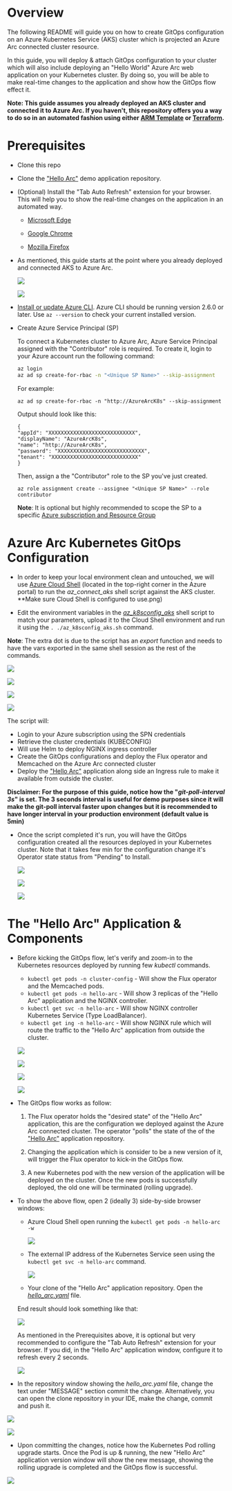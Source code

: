 # Overview

The following README will guide you on how to create GitOps configuration on an Azure Kubernetes Service (AKS) cluster which is projected an Azure Arc connected cluster resource.

In this guide, you will deploy & attach GitOps configuration to your cluster which will also include deploying an "Hello World" Azure Arc web application on your Kubernetes cluster. By doing so, you will be able to make real-time changes to the application and show how the GitOps flow effect it. 

**Note: This guide assumes you already deployed an AKS cluster and connected it to Azure Arc. If you haven't, this repository offers you a way to do so in an automated fashion using either [ARM Template](aks_arm_template.md) or [Terraform](aks_terraform.md).**

# Prerequisites

* Clone this repo

* Clone the ["Hello Arc"](https://github.com/likamrat/hello_arc) demo application repository. 

* (Optional) Install the "Tab Auto Refresh" extension for your browser. This will help you to show the real-time changes on the application in an automated way. 

    * [Microsoft Edge](https://microsoftedge.microsoft.com/addons/detail/odiofbnciojkpogljollobmhplkhmofe)

    * [Google Chrome](https://chrome.google.com/webstore/detail/tab-auto-refresh/jaioibhbkffompljnnipmpkeafhpicpd?hl=en)

    * [Mozilla Firefox](https://addons.mozilla.org/en-US/firefox/addon/tab-auto-refresh/)

* As mentioned, this guide starts at the point where you already deployed and connected AKS to Azure Arc.

    ![](../img/aks_gitops/01.png)

    ![](../img/aks_gitops/02.png)

* [Install or update Azure CLI](https://docs.microsoft.com/en-us/cli/azure/install-azure-cli?view=azure-cli-latest). Azure CLI should be running version 2.6.0 or later. Use ```az --version``` to check your current installed version.

* Create Azure Service Principal (SP)   

    To connect a Kubernetes cluster to Azure Arc, Azure Service Principal assigned with the "Contributor" role is required. To create it, login to your Azure account run the following command:

    ```bash
    az login
    az ad sp create-for-rbac -n "<Unique SP Name>" --skip-assignment
    ```

    For example:

    ```az ad sp create-for-rbac -n "http://AzureArcK8s" --skip-assignment```

    Output should look like this:
    ```terminal
    {
    "appId": "XXXXXXXXXXXXXXXXXXXXXXXXXXXX",
    "displayName": "AzureArcK8s",
    "name": "http://AzureArcK8s",
    "password": "XXXXXXXXXXXXXXXXXXXXXXXXXXXX",
    "tenant": "XXXXXXXXXXXXXXXXXXXXXXXXXXXX"
    }
    ```

    Then, assign a the "Contributor" role to the SP you've just created.

    ```az role assignment create --assignee "<Unique SP Name>" --role contributor```
    
    **Note**: It is optional but highly recommended to scope the SP to a specific [Azure subscription and Resource Group](https://docs.microsoft.com/en-us/cli/azure/ad/sp?view=azure-cli-latest) 

# Azure Arc Kubernetes GitOps Configuration 

* In order to keep your local environment clean and untouched, we will use [Azure Cloud Shell](https://docs.microsoft.com/en-us/azure/cloud-shell/overview) (located in the top-right corner in the Azure portal) to run the *az_connect_aks* shell script against the AKS cluster. **Make sure Cloud Shell is configured to use.png)

* Edit the environment variables in the [*az_k8sconfig_aks*](../aks/gitops/az_k8sconfig_aks.sh) shell script to match your parameters, upload it to the Cloud Shell environment and run it using the ```. ./az_k8sconfig_aks.sh``` command.

**Note**: The extra dot is due to the script has an *export* function and needs to have the vars exported in the same shell session as the rest of the commands. 

![](../img/aks_gitops/03.png)

![](../img/aks_gitops/04.png)

![](../img/aks_gitops/05.png)

![](../img/aks_gitops/06.png)

The script will:

- Login to your Azure subscription using the SPN credentials
- Retrieve the cluster credentials (KUBECONFIG)
- Will use Helm to deploy NGINX ingress controller
- Create the GitOps configurations and deploy the Flux operator and Memcached on the Azure Arc connected cluster
- Deploy the ["Hello Arc"](https://github.com/likamrat/hello_arc) application along side an Ingress rule to make it available from outside the cluster. 

**Disclaimer: For the purpose of this guide, notice how the "*git-poll-interval 3s*" is set. The 3 seconds interval is useful for demo purposes since it will make the git-poll interval faster upon changes but it is recommended to have longer interval in your production environment (default value is 5min)**

* Once the script completed it's run, you will have the GitOps configuration created all the resources deployed in your Kubernetes cluster. Note that it takes few min for the configuration change it's Operator state status from "Pending" to Install. 

    ![](../img/aks_gitops/07.png)

    ![](../img/aks_gitops/08.png)

    ![](../img/aks_gitops/09.png)

# The "Hello Arc" Application & Components

* Before kicking the GitOps flow, let's verify and zoom-in to the Kubernetes resources deployed by running few *kubectl* commands.

    * ```kubectl get pods -n cluster-config``` - Will show the Flux operator and the Memcached pods.
    * ```kubectl get pods -n hello-arc``` - Will show 3 replicas of the "Hello Arc" application and the NGINX controller.
    * ```kubectl get svc -n hello-arc``` - Will show NGINX controller Kubernetes Service (Type LoadBalancer).
    * ```kubectl get ing -n hello-arc``` - Will show NGINX rule which will route the traffic to the "Hello Arc" application from outside the cluster.
    
    ![](../img/aks_gitops/10.png)

    ![](../img/aks_gitops/11.png)

    ![](../img/aks_gitops/12.png)

    ![](../img/aks_gitops/13.png)

* The GitOps flow works as follow:

    1. The Flux operator holds the "desired state" of the "Hello Arc" application, this are the configuration we deployed against the Azure Arc connected cluster. The operator "polls" the state of the of the ["Hello Arc"](https://github.com/likamrat/hello_arc) application repository.

    2. Changing the application which is consider to be a new version of it, will trigger the Flux operator to kick-in the GitOps flow.

    3. A new Kubernetes pod with the new version of the application will be deployed on the cluster. Once the new pods is successfully deployed, the old one will be terminated (rolling upgrade). 

* To show the above flow, open 2 (ideally 3) side-by-side browser windows:

    - Azure Cloud Shell open running the ```kubectl get pods -n hello-arc -w```

        ![](../img/aks_gitops/14.png)

    - The external IP address of the Kubernetes Service seen using the ```kubectl get svc -n hello-arc``` command. 

        ![](../img/aks_gitops/15.png)

    - Your clone of the "Hello Arc" application repository. Open the [*hello_arc.yaml*](https://github.com/likamrat/hello_arc/blob/master/yaml/hello_arc.yaml) file. 
   
    End result should look something like that:

    ![](../img/aks_gitops/16.png)    

    As mentioned in the Prerequisites above, it is optional but very recommended to configure the "Tab Auto Refresh" extension for your browser. If you did, in the "Hello Arc" application window, configure it to refresh every 2 seconds.   

    ![](../img/aks_gitops/17.png)

* In the repository window showing the *hello_arc.yaml* file, change the text under "MESSAGE" section commit the change. Alternatively, you can open the clone repository in your IDE, make the change, commit and push it.      

![](../img/aks_gitops/18.png)

![](../img/aks_gitops/19.png)

* Upon committing the changes, notice how the Kubernetes Pod rolling upgrade starts. Once the Pod is up & running, the new "Hello Arc" application version window will show the new message, showing the rolling upgrade is completed and the GitOps flow is successful. 

![](../img/aks_gitops/20.png)